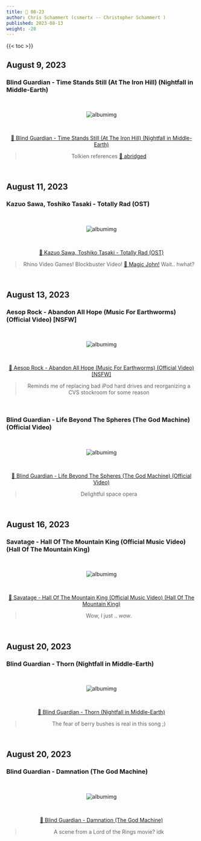 ```yaml
---
title: 🎸 08-23
author: Chris Schammert (csmertx -- Christopher Schammert )
published: 2023-08-13
weight: -20
---
```


<!-- The content of this website was written by Christopher Schammert aka Chris Schammert -->

<!--more-->

{{< toc >}}

## August 9, 2023
### Blind Guardian - Time Stands Still (At The Iron Hill) (Nightfall in Middle-Earth)

<br />
<div style="text-align: center;">

![albumimg](/Blog/music/images/blind_guardian_nightfall_in_middle-earth.jpg "Blind Guardian - A Nightfall in Middle-Earth - Album Cover")

<br />

[🔗 Blind Guardian - Time Stands Still (At The Iron Hill) (Nightfall in Middle-Earth)](https://www.youtube.com/watch?v=3aB6CPyO0Ww "YouTube | Blind Guardian - Time Stands Still (At The Iron Hill) (Nightfall in Middle-Earth)")
> Tolkien references [🔗 abridged](https://genius.com/Blind-guardian-time-stands-still-at-the-iron-hill-lyrics "Genius Lyrics | Blind Guardian - Time Stands Still (At The Iron Hill) (Nightfall in Middle-Earth)")
</div>
<br />

## August 11, 2023
### Kazuo Sawa, Toshiko Tasaki - Totally Rad (OST)

<br />
<div style="text-align: center;">

![albumimg](/Blog/music/images/Totally_Rad_NES_OST.jpg "Kazuo Sawa, Toshiko Tasaki - Totally Rad (OST) - Album Cover")

<br />

[🔗 Kazuo Sawa, Toshiko Tasaki - Totally Rad (OST)](https://www.youtube.com/watch?v=chtiP7Q6AwM "YouTube | Kazuo Sawa, Toshiko Tasaki - Totally Rad (OST)")
> Rhino Video Games! Blockbuster Video! [🔗 Magic John!](https://en.wikipedia.org/wiki/Totally_Rad) Wait.. hwhat?
</div>
<br />

## August 13, 2023
### Aesop Rock - Abandon All Hope (Music For Earthworms) (Official Video) [NSFW]

<br />
<div style="text-align: center;">

![albumimg](/Blog/music/images/aesop_rock_music_for_earthworms.jpg "Aesop Rock - Music For Earthworms - Album Cover")

<br />

[🔗 Aesop Rock - Abandon All Hope (Music For Earthworms) (Official Video) [NSFW]](https://www.youtube.com/watch?v=OWDwiIM-1vQ "YouTube | Aesop Rock - Abandon All Hope (Music For Earthworms)")
> Reminds me of replacing bad iPod hard drives and reorganizing a CVS stockroom for some reason

</div>
<br />

### Blind Guardian - Life Beyond The Spheres (The God Machine) (Official Video)

<br />
<div style="text-align: center;">

![albumimg](/Blog/music/images/blind_guardianthe_god_machine.jpg "Blind Guardian - The God Machine - Album Cover")

<br />

[🔗 Blind Guardian - Life Beyond The Spheres (The God Machine) (Official Video)](https://www.youtube.com/watch?v=1d7NDS0agWA "YouTube | Blind Guardian - Life Beyond The Spheres (The God Machine) (Official Video)")
> Delightful space opera
</div>
<br />

## August 16, 2023
### Savatage - Hall Of The Mountain King (Official Music Video) (Hall Of The Mountain King)

<br />
<div style="text-align: center;">

![albumimg](/Blog/music/images/savatage_hall_of_the_mountain_king.jpg "Savatage - Hall Of The Mountain King - Album Cover")

<br />

[🔗 Savatage - Hall Of The Mountain King (Official Music Video) (Hall Of The Mountain King)](https://www.youtube.com/watch?v=mOKoLiOkWWQ "YouTube | Savatage - Hall Of The Mountain King (Official Music Video) (Hall Of The Mountain King)
.
.
Alright, so after the gnome statuted individual (protagonist?) is haunted by a few tree branches, he ventures into the Hall Of The Mountain King's hall, he gets away with stealing a chest of loot, and within that chest lies a cassette tape of the band's album. It's a music video, and commercial all in one.")

> Wow, I just .. *wow*.

</div>
<br />

## August 20, 2023
### Blind Guardian - Thorn (Nightfall in Middle-Earth)

<br />
<div style="text-align: center;">

![albumimg](/Blog/music/images/blind_guardian_nightfall_in_middle-earth.jpg "Blind Guardian - Nightfall in Middle-Earth - Album Cover")

<br />

[🔗 Blind Guardian - Thorn (Nightfall in Middle-Earth)](https://www.youtube.com/watch?v=ZNj88b2IRME "YouTube | Blind Guardian - Thorn (Nightfall in Middle-Earth)")

> The fear of berry bushes is real in this song ;)

</div>
<br />

## August 20, 2023
### Blind Guardian - Damnation (The God Machine)

<br />
<div style="text-align: center;">

![albumimg](/Blog/music/images/blind_guardianthe_god_machine.jpg "Blind Guardian - The God Machine - Album Cover")

<br />

[🔗 Blind Guardian - Damnation (The God Machine)](https://www.youtube.com/watch?v=DJkMHBIb9p0 "YouTube | Blind Guardian - Damnation (The God Machine))")

> A scene from a Lord of the Rings movie? idk

</div>
<br />